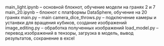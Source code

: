 main_light.ipynb – основной блокнот, обучение модели на гранях 2 и 7
main_20.ipynb – блокнот с платформы DataSphere, обучение на 20 гранях
main.py – main
camera_dice_throws.py – подключение камеры и устанвки для вращения кубиков, создание изображений
image_editing.py  – обработка полученных изображений
load_model.py – перевод изображений в тензоры, загрузка в модель, вывод результатов, сохранение в excel

